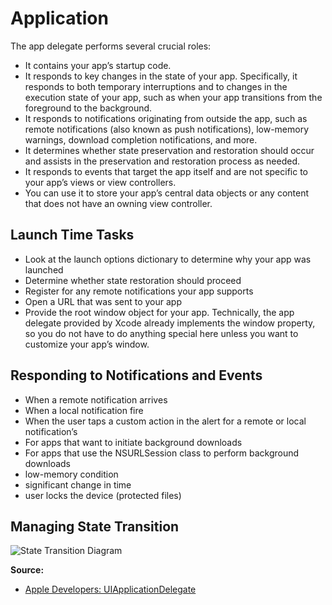 # Application
The app delegate performs several crucial roles:
* It contains your app’s startup code.
* It responds to key changes in the state of your app. Specifically, it responds to both temporary interruptions and to changes in the execution state of your app, such as when your app transitions from the foreground to the background.
* It responds to notifications originating from outside the app, such as remote notifications (also known as push notifications), low-memory warnings, download completion notifications, and more.
* It determines whether state preservation and restoration should occur and assists in the preservation and restoration process as needed.
* It responds to events that target the app itself and are not specific to your app’s views or view controllers.
* You can use it to store your app’s central data objects or any content that does not have an owning view controller.

## Launch Time Tasks
* Look at the launch options dictionary to determine why your app was launched
* Determine whether state restoration should proceed
* Register for any remote notifications your app supports
* Open a URL that was sent to your app
* Provide the root window object for your app. Technically, the app delegate provided by Xcode already implements the window property, so you do not have to do anything special here unless you want to customize your app’s window.

## Responding to Notifications and Events
* When a remote notification arrives
* When a local notification fire
* When the user taps a custom action in the alert for a remote or local notification’s
* For apps that want to initiate background downloads
* For apps that use the NSURLSession class to perform background downloads
* low-memory condition
* significant change in time
* user locks the device (protected files)

## Managing State Transition
![State Transition Diagram](https://developer.apple.com/library/prerelease/ios/documentation/UIKit/Reference/UIApplicationDelegate_Protocol/Art/high_level_flow_2x.png)

**Source:**
* [Apple Developers: UIApplicationDelegate](https://developer.apple.com/library/prerelease/ios/documentation/UIKit/Reference/UIApplicationDelegate_Protocol/) 
